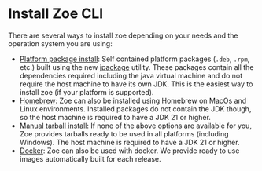 # Install Zoe CLI

There are several ways to install zoe depending on your needs and the operation system you are using:

- [Platform package install](package.md): Self contained platform packages (`.deb`, `.rpm`, etc.) built using the new [jpackage](https://docs.oracle.com/en/java/javase/14/docs/specs/man/jpackage.html) utility. These packages contain all the dependencies required including the java virtual machine and do not require the host machine to have its own JDK. This is the easiest way to install zoe (if your platform is supported).
- [Homebrew](homebrew.md): Zoe can also be installed using Homebrew on MacOs and Linux environments. Installed packages do not contain the JDK though, so the host machine is required to have a JDK 21 or higher.
- [Manual tarball install](tarball.md): If none of the above options are available for you, Zoe provides tarballs ready to be used in all platforms (including Windows). The host machine is required to have a JDK 21 or higher.
- [Docker](docker.md): Zoe can also be used with docker. We provide ready to use images automatically built for each release.
